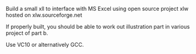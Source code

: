 Build a small xll to interface with MS Excel using open source project xlw hosted on xlw.sourceforge.net

If properly built, you should be able to work out illustration part in various project of part b.

Use VC10 or alternatively GCC.
